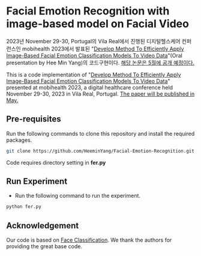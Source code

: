 # Facial Emotion Recognition with image-based model on Facial Video
2023년 November 29-30, Portugal의 Vila Real에서 진행된 디지털헬스케어 컨퍼런스인 mobihealth 2023에서 발표된 "[Develop Method To Efficiently Apply Image-Based Facial Emotion Classification Models To Video Data](https://mobihealth.eai-conferences.org/2023/program-at-a-glance/)"(Oral presentation by Hee Min Yang)의 코드구현이다. [해당 논문은 5월에 공개 예정이다.](https://link.springer.com/conference/mobihealth)

This is a code implementation of "[Develop Method To Efficiently Apply Image-Based Facial Emotion Classification Models To Video Data](https://mobihealth.eai-conferences.org/2023/program-at-a-glance/)" presented at mobihealth 2023, a digital healthcare conference held November 29-30, 2023 in Vila Real, Portugal. [The paper will be published in May.
](https://link.springer.com/conference/mobihealth)

## Pre-requisites
Run the following commands to clone this repository and install the required packages.
```bash
git clone https://github.com/HeeminYang/Facial-Emotion-Recognition.git
```
Code requires directory setting in **fer.py**

## Run Experiment
- Run the following command to run the experiment.
```bash
python fer.py
```
## Acknowledgement
Our code is based on [Face Classification](https://github.com/Furkan-Gulsen/face-classification). We thank the authors for providing the great base code.
